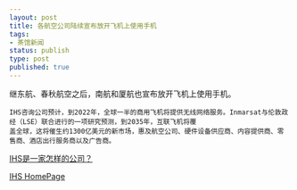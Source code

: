 ```yaml
--- 
layout: post
title: 各航空公司陆续宣布放开飞机上使用手机
tags: 
- 茶馆新闻
status: publish
type: post
published: true
---
```


继东航、春秋航空之后，南航和厦航也宣布放开飞机上使用手机。
&nbsp;
```
IHS咨询公司预计，到2022年，全球一半的商用飞机将提供无线网络服务。Inmarsat与伦敦政经（LSE）联合进行的一项研究预测，到2035年，互联飞机将覆
盖全球，这将催生约1300亿美元的新市场，惠及航空公司、硬件设备供应商、内容提供商、零售商、酒店出行服务商以及广告商。 
```

[IHS是一家怎样的公司？](https://www.zhihu.com/question/31608555/answer/85102284)

[IHS HomePage](https://ihsmarkit.com/index.html)